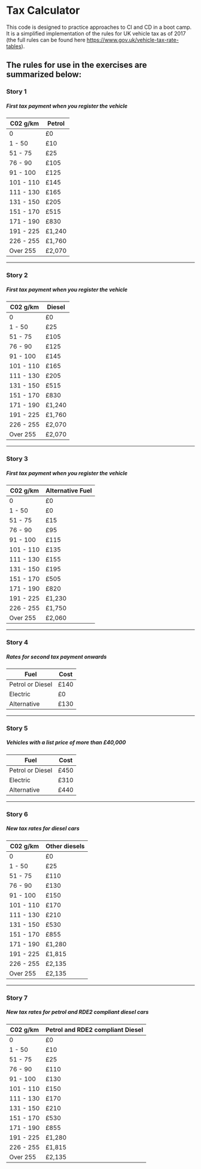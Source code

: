 # Tax Calculator

This code is designed to practice approaches to CI and CD in a boot camp. It is a simplified implementation of the rules for UK vehicle tax as of 2017 (the full rules can be found here https://www.gov.uk/vehicle-tax-rate-tables).

## The rules for use in the exercises are summarized below:

### Story 1

##### First tax payment when you register the vehicle

|C02 g/km   |Petrol |
|-----------|-------|
|0            |£0        |
|1 - 50        |£10    |
|51 - 75    |£25    |
|76 - 90    |£105    |
|91 - 100    |£125    |
|101 - 110    |£145    |
|111 - 130    |£165    |
|131 - 150    |£205    |
|151 - 170    |£515    |
|171 - 190    |£830    |
|191 - 225    |£1,240    |
|226 - 255    |£1,760    |
|Over 255    |£2,070    |

---

### Story 2

##### First tax payment when you register the vehicle

|C02 g/km   |Diesel |
|-----------|-------|
|0            |£0     |
|1 - 50        |£25    |
|51 - 75    |£105    |
|76 - 90    |£125    |
|91 - 100    |£145    |
|101 - 110    |£165    |
|111 - 130    |£205    |
|131 - 150    |£515    |
|151 - 170    |£830    |
|171 - 190    |£1,240    |
|191 - 225    |£1,760    |
|226 - 255    |£2,070    |
|Over 255    |£2,070    |

---

### Story 3

##### First tax payment when you register the vehicle

|C02 g/km   |Alternative Fuel|
|-----------|-------|
|0            |£0|
|1 - 50        |£0|
|51 - 75    |£15|
|76 - 90    |£95|
|91 - 100    |£115|
|101 - 110    |£135|
|111 - 130    |£155|
|131 - 150    |£195|
|151 - 170    |£505|
|171 - 190    |£820|
|191 - 225    |£1,230|
|226 - 255    |£1,750|
|Over 255    |£2,060|

---

### Story 4

##### Rates for second tax payment onwards

|Fuel                   |Cost    |
|-----------------------|--------|
|Petrol or Diesel       |£140    |
|Electric               |£0      |
|Alternative            |£130    |

---

### Story 5

##### Vehicles with a list price of more than £40,000

|Fuel                   |Cost    |
|-----------------------|--------|
|Petrol or Diesel       |£450    |
|Electric               |£310    |
|Alternative            |£440    |

---

### Story 6

##### New tax rates for diesel cars

|C02 g/km   |Other diesels|
|-----------|------|
|0        |£0    |
|1 - 50        |£25    |
|51 - 75    |£110    |
|76 - 90    |£130    |
|91 - 100    |£150    |
|101 - 110    |£170    |
|111 - 130    |£210    |
|131 - 150    |£530    |
|151 - 170    |£855    |
|171 - 190    |£1,280|	
|191 - 225    |£1,815| 
|226 - 255    |£2,135| 
|Over 255    |£2,135|

---

### Story 7

##### New tax rates for petrol and RDE2 compliant diesel cars

|C02 g/km   |Petrol and RDE2 compliant Diesel
|-----------|--------------------------------|
|0        |£0                                 |
|1 - 50        |£10                             |
|51 - 75    |£25                             |
|76 - 90    |£110                             |
|91 - 100    |£130                             |
|101 - 110    |£150                             |
|111 - 130    |£170                             |
|131 - 150    |£210                             |
|151 - 170    |£530                             |
|171 - 190    |£855                             |
|191 - 225    |£1,280                             |
|226 - 255    |£1,815                             |
|Over 255    |£2,135                             |